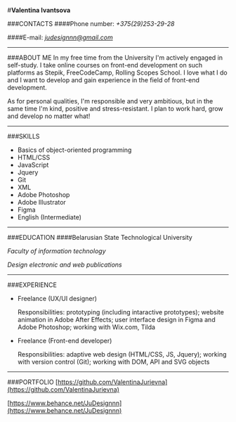 #**Valentina Ivantsova**

###CONTACTS
####Phone number: *+375(29)253-29-28*

####E-mail: *judesignnn@gmail.com*

___

###ABOUT ME
In my free time from the University I'm actively engaged in self-study. I take online courses on front-end development on such platforms as Stepik, FreeCodeCamp, Rolling Scopes School. I love what I do and I want to develop and gain experience in the field of front-end development.

As for personal qualities, I'm responsible and very ambitious, but in the same time I'm kind, positive and stress-resistant. I plan to work hard, grow and develop no matter what!
___
###SKILLS
* Basics of object-oriented programming
* HTML/CSS
* JavaScript
* Jquery
* Git
* XML
* Adobe Photoshop
* Adobe Illustrator
* Figma
* English (Intermediate)

___
###EDUCATION
####Belarusian State Technological University 

*Faculty of information technology*

*Design electronic and web publications*

___
###EXPERIENCE
* Freelance (UX/UI designer)

    Responsibilities: prototyping (including intaractive prototypes); website animation in Adobe After Effects; user interface design in Figma and Adobe Photoshop; working with Wix.com, Tilda

* Freelance (Front-end developer)

    Responsibilities: adaptive web design (HTML/CSS, JS, Jquery); working with version control (Git); working with DOM, API and SVG objects

___
###PORTFOLIO
[https://github.com/ValentinaJurievna](https://github.com/ValentinaJurievna)

[https://www.behance.net/JuDesignnn](https://www.behance.net/JuDesignnn)
